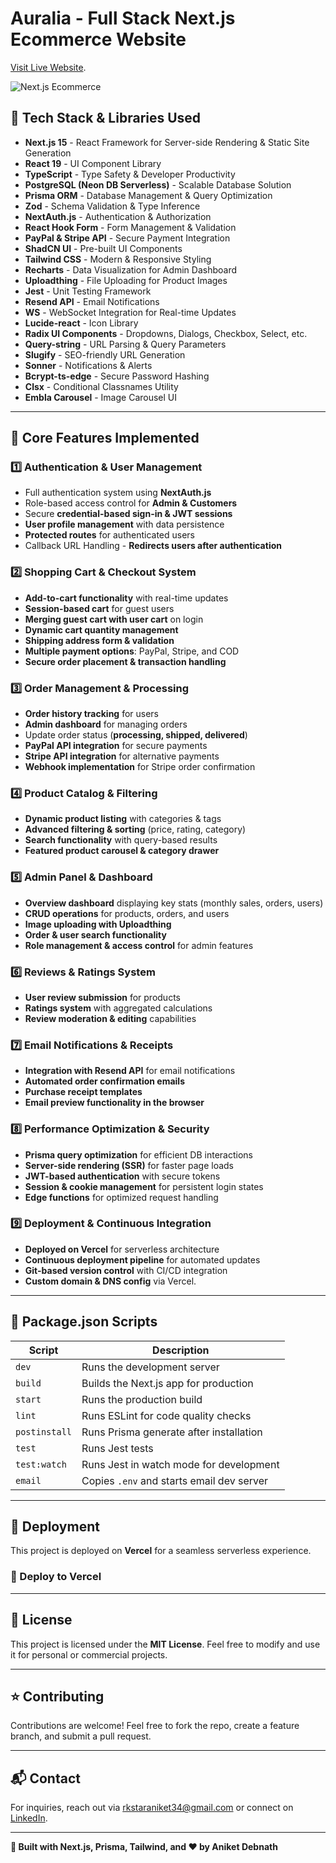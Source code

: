 # Auralia - Full Stack Next.js Ecommerce Website

[Visit Live Website](https://auralia.aniketdebnath.com/).

![Next.js Ecommerce](https://l7ewz3hqkc.ufs.sh/f/LFPunsIWlVM1XSov3XH3kdQXKoJ0FE2RDab5Lycfm6hwlHp1)

## 🚀 Tech Stack & Libraries Used

- **Next.js 15** - React Framework for Server-side Rendering & Static Site Generation
- **React 19** - UI Component Library
- **TypeScript** - Type Safety & Developer Productivity
- **PostgreSQL (Neon DB Serverless)** - Scalable Database Solution
- **Prisma ORM** - Database Management & Query Optimization
- **Zod** - Schema Validation & Type Inference
- **NextAuth.js** - Authentication & Authorization
- **React Hook Form** - Form Management & Validation
- **PayPal & Stripe API** - Secure Payment Integration
- **ShadCN UI** - Pre-built UI Components
- **Tailwind CSS** - Modern & Responsive Styling
- **Recharts** - Data Visualization for Admin Dashboard
- **Uploadthing** - File Uploading for Product Images
- **Jest** - Unit Testing Framework
- **Resend API** - Email Notifications
- **WS** - WebSocket Integration for Real-time Updates
- **Lucide-react** - Icon Library
- **Radix UI Components** - Dropdowns, Dialogs, Checkbox, Select, etc.
- **Query-string** - URL Parsing & Query Parameters
- **Slugify** - SEO-friendly URL Generation
- **Sonner** - Notifications & Alerts
- **Bcrypt-ts-edge** - Secure Password Hashing
- **Clsx** - Conditional Classnames Utility
- **Embla Carousel** - Image Carousel UI

---

## 📌 Core Features Implemented

### **1️⃣ Authentication & User Management**

- Full authentication system using **NextAuth.js**
- Role-based access control for **Admin & Customers**
- Secure **credential-based sign-in & JWT sessions**
- **User profile management** with data persistence
- **Protected routes** for authenticated users
- Callback URL Handling - **Redirects users after authentication**

### **2️⃣ Shopping Cart & Checkout System**

- **Add-to-cart functionality** with real-time updates
- **Session-based cart** for guest users
- **Merging guest cart with user cart** on login
- **Dynamic cart quantity management**
- **Shipping address form & validation**
- **Multiple payment options**: PayPal, Stripe, and COD
- **Secure order placement & transaction handling**

### **3️⃣ Order Management & Processing**

- **Order history tracking** for users
- **Admin dashboard** for managing orders
- Update order status (**processing, shipped, delivered**)
- **PayPal API integration** for secure payments
- **Stripe API integration** for alternative payments
- **Webhook implementation** for Stripe order confirmation

### **4️⃣ Product Catalog & Filtering**

- **Dynamic product listing** with categories & tags
- **Advanced filtering & sorting** (price, rating, category)
- **Search functionality** with query-based results
- **Featured product carousel & category drawer**

### **5️⃣ Admin Panel & Dashboard**

- **Overview dashboard** displaying key stats (monthly sales, orders, users)
- **CRUD operations** for products, orders, and users
- **Image uploading with Uploadthing**
- **Order & user search functionality**
- **Role management & access control** for admin features

### **6️⃣ Reviews & Ratings System**

- **User review submission** for products
- **Ratings system** with aggregated calculations
- **Review moderation & editing** capabilities

### **7️⃣ Email Notifications & Receipts**

- **Integration with Resend API** for email notifications
- **Automated order confirmation emails**
- **Purchase receipt templates**
- **Email preview functionality in the browser**

### **8️⃣ Performance Optimization & Security**

- **Prisma query optimization** for efficient DB interactions
- **Server-side rendering (SSR)** for faster page loads
- **JWT-based authentication** with secure tokens
- **Session & cookie management** for persistent login states
- **Edge functions** for optimized request handling

### **9️⃣ Deployment & Continuous Integration**

- **Deployed on Vercel** for serverless architecture
- **Continuous deployment pipeline** for automated updates
- **Git-based version control** with CI/CD integration
- **Custom domain & DNS config** via Vercel.

---

## 📜 Package.json Scripts

| Script        | Description                               |
| ------------- | ----------------------------------------- |
| `dev`         | Runs the development server               |
| `build`       | Builds the Next.js app for production     |
| `start`       | Runs the production build                 |
| `lint`        | Runs ESLint for code quality checks       |
| `postinstall` | Runs Prisma generate after installation   |
| `test`        | Runs Jest tests                           |
| `test:watch`  | Runs Jest in watch mode for development   |
| `email`       | Copies `.env` and starts email dev server |

---

## 📌 Deployment

This project is deployed on **Vercel** for a seamless serverless experience.

### **📌 Deploy to Vercel**

---

## 📜 License

This project is licensed under the **MIT License**. Feel free to modify and use it for personal or commercial projects.

---

## ⭐ Contributing

Contributions are welcome! Feel free to fork the repo, create a feature branch, and submit a pull request.

---

## 📬 Contact

For inquiries, reach out via [rkstaraniket34@gmail.com](mailto:rkstaraniket34@gmail.com) or connect on [LinkedIn](https://linkedin.com/in/aniketdebnath/).

---

**🚀 Built with Next.js, Prisma, Tailwind, and ❤️ by Aniket Debnath**
